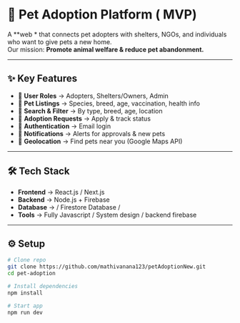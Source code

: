 # 🐾 Pet Adoption Platform  ( MVP)

A **web * that connects pet adopters with shelters, NGOs, and individuals who want to give pets a new home.  
Our mission: **Promote animal welfare & reduce pet abandonment.**

---

## ✨ Key Features

- 👤 **User Roles** → Adopters, Shelters/Owners, Admin  
- 🐶 **Pet Listings** → Species, breed, age, vaccination, health info  
- 🔎 **Search & Filter** → By type, breed, age, location  
- 📝 **Adoption Requests** → Apply & track status  
- 🔐 **Authentication** → Email login  
- 🔔 **Notifications** → Alerts for approvals & new pets  
- 📍 **Geolocation** → Find pets near you (Google Maps API)  

---

## 🛠️ Tech Stack

- **Frontend** → React.js / Next.js  
- **Backend** → Node.js +  Firebase  
- **Database** → / Firestore Database / 
- **Tools** →  Fully Javascript  / System design / backend firebase

---

## ⚙️ Setup

```bash
# Clone repo
git clone https://github.com/mathivanana123/petAdoptionNew.git
cd pet-adoption

# Install dependencies
npm install

# Start app
npm run dev

